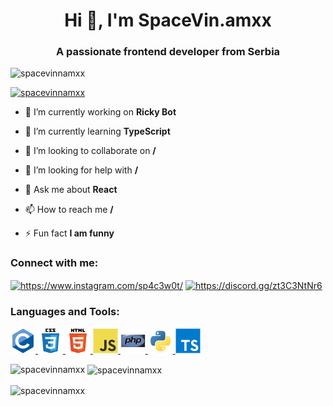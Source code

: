 <h1 align="center">Hi 👋, I'm SpaceVin.amxx</h1>
<h3 align="center">A passionate frontend developer from Serbia</h3>

<p align="left"> <img src="https://komarev.com/ghpvc/?username=spacevinnamxx&label=Profile%20views&color=0e75b6&style=flat" alt="spacevinnamxx" /> </p>

<p align="left"> <a href="https://github.com/ryo-ma/github-profile-trophy"><img src="https://github-profile-trophy.vercel.app/?username=spacevinnamxx" alt="spacevinnamxx" /></a> </p>


- 🔭 I’m currently working on **Ricky Bot**

- 🌱 I’m currently learning **TypeScript**

- 👯 I’m looking to collaborate on **/**

- 🤝 I’m looking for help with **/**

- 💬 Ask me about **React**

- 📫 How to reach me **/**

- ⚡ Fun fact **I am funny**

<h3 align="left">Connect with me:</h3>
<p align="left">
<a href="https://www.instagram.com/sp4c3w0t/" target="blank"><img align="center" src="https://raw.githubusercontent.com/rahuldkjain/github-profile-readme-generator/master/src/images/icons/Social/instagram.svg" alt="https://www.instagram.com/sp4c3w0t/" height="30" width="40" /></a>
<a href="https://discord.gg/https://discord.gg/zt3C3NtNr6" target="blank"><img align="center" src="https://raw.githubusercontent.com/rahuldkjain/github-profile-readme-generator/master/src/images/icons/Social/discord.svg" alt="https://discord.gg/zt3C3NtNr6" height="30" width="40" /></a>
</p>

<h3 align="left">Languages and Tools:</h3>
<p align="left"> <a href="https://www.cprogramming.com/" target="_blank" rel="noreferrer"> <img src="https://raw.githubusercontent.com/devicons/devicon/master/icons/c/c-original.svg" alt="c" width="40" height="40"/> </a> <a href="https://www.w3schools.com/css/" target="_blank" rel="noreferrer"> <img src="https://raw.githubusercontent.com/devicons/devicon/master/icons/css3/css3-original-wordmark.svg" alt="css3" width="40" height="40"/> </a> <a href="https://www.w3.org/html/" target="_blank" rel="noreferrer"> <img src="https://raw.githubusercontent.com/devicons/devicon/master/icons/html5/html5-original-wordmark.svg" alt="html5" width="40" height="40"/> </a> <a href="https://developer.mozilla.org/en-US/docs/Web/JavaScript" target="_blank" rel="noreferrer"> <img src="https://raw.githubusercontent.com/devicons/devicon/master/icons/javascript/javascript-original.svg" alt="javascript" width="40" height="40"/> </a> <a href="https://www.php.net" target="_blank" rel="noreferrer"> <img src="https://raw.githubusercontent.com/devicons/devicon/master/icons/php/php-original.svg" alt="php" width="40" height="40"/> </a> <a href="https://www.python.org" target="_blank" rel="noreferrer"> <img src="https://raw.githubusercontent.com/devicons/devicon/master/icons/python/python-original.svg" alt="python" width="40" height="40"/> </a> <a href="https://www.typescriptlang.org/" target="_blank" rel="noreferrer"> <img src="https://raw.githubusercontent.com/devicons/devicon/master/icons/typescript/typescript-original.svg" alt="typescript" width="40" height="40"/> </a> </p>

<p><img align="left" src="https://github-readme-stats.vercel.app/api/top-langs?username=spacevinnamxx&show_icons=true&locale=en&layout=compact" alt="spacevinnamxx" /></p>

<p>&nbsp;<img align="center" src="https://github-readme-stats.vercel.app/api?username=spacevinnamxx&show_icons=true&locale=en" alt="spacevinnamxx" /></p>

<p><img align="center" src="https://github-readme-streak-stats.herokuapp.com/?user=spacevinnamxx&" alt="spacevinnamxx" /></p>
